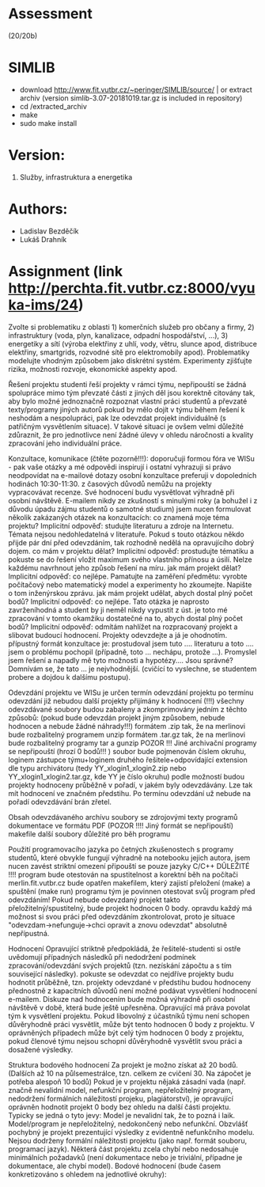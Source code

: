 # Assessment 

(20/20b)

# SIMLIB

- download http://www.fit.vutbr.cz/~peringer/SIMLIB/source/ | or extract archiv (version simlib-3.07-20181019.tar.gz is included in repository)
- cd /extracted_archiv
- make
- sudo make install

# Version: 

1. Služby, infrastruktura a energetika

# Authors:

- Ladislav Bezděčík
- Lukáš Drahník

# Assignment (link http://perchta.fit.vutbr.cz:8000/vyuka-ims/24)

Zvolte si problematiku z oblasti 1) komerčních služeb pro občany a firmy, 2) infrastruktury (voda, plyn, kanalizace, odpadní hospodářství, ...), 3) energetiky a sítí (výroba elektřiny z uhlí, vody, větru, slunce apod, distribuce elektřiny, smartgrids, rozvodné sítě pro elektromobily apod). Problematiky modelujte vhodným způsobem jako diskrétní systém. Experimenty zjišťujte rizika, možnosti rozvoje, ekonomické aspekty apod.

Řešení projektu
studenti řeší projekty v rámci týmu, nepřipouští se žádná spolupráce mimo tým
převzaté části z jiných děl jsou korektně citovány tak, aby bylo možné jednoznačně rozpoznat vlastní práci studentů a převzaté texty/programy jiných autorů
pokud by mělo dojít v týmu během řešení k neshodám a nespolupráci, pak lze odevzdat projekt individuálně (s patřičným vysvětlením situace). V takové situaci je ovšem velmi důležité zdůraznit, že pro jednotlivce není žádné úlevy v ohledu náročnosti a kvality zpracování jeho individuální práce.


Konzultace, komunikace (čtěte pozorně!!!):
doporučuji formou fóra ve WISu - pak vaše otázky a mé odpovědi inspirují i ostatní
vyhrazuji si právo neodpovídat na e-mailové dotazy
osobní konzultace preferuji v dopoledních hodinách 10:30-11:30.
z časových důvodů nemůžu na projekty vypracovávat recenze. Své hodnocení budu vysvětlovat výhradně při osobní návštěvě. E-mailem nikdy
ze zkušností s minulými roky (a bohužel i z důvodu úpadu zájmu studentů o samotné studium) jsem nucen formulovat několik zakázaných otázek na konzultacích:
co znamená moje téma projektu? Implicitní odpověď: studujte literaturu a zdroje na Internetu. Témata nejsou nedohledatelná v literatuře. Pokud s touto otázkou někdo přijde pár dní před odevzdáním, tak rozhodně nedělá na opravujícího dobrý dojem.
co mám v projektu dělat? Implicitní odpověď: prostudujte tématiku a pokuste se do řešení vložit maximum svého vlastního přínosu a úsilí. Nelze každému navrhnout jeho způsob řešení na míru.
jak mám projekt dělat? Implicitní odpověď: co nejlépe. Pamatujte na zaměření předmětu: vyrobte počítačový nebo matematický model a experimenty ho zkoumejte. Napište o tom inženýrskou zprávu.
jak mám projekt udělat, abych dostal plný počet bodů? Implicitní odpověď: co nejlépe. Tato otázka je naprosto zavrženíhodná a student by ji neměl nikdy vypustit z úst.
je toto mé zpracování v tomto okamžiku dostatečné na to, abych dostal plný počet bodů? Implicitní odpověď: odmítám nahlížet na rozpracovaný projekt a slibovat budoucí hodnocení. Projekty odevzdejte a já je ohodnotím.
přípustný formát konzultace je: prostudoval jsem tuto .... literaturu a toto .... jsem o problému pochopil (případně, toto ... nechápu, protože ...). Promyslel jsem řešení a napadly mě tyto možnosti a hypotézy.... Jsou správné? Domnívám se, že tato ... je nejvhodnější. (cvičící to vyslechne, se studentem probere a dojdou k dalšímu postupu).


Odevzdání projektu
ve WISu je určen termín odevzdání projektu
po termínu odevzdání již nebudou další projekty přijímány k hodnocení (!!!)
všechny odevzdávané soubory budou zabaleny a zkomprimovány jedním z těchto způsobů: (pokud bude odevzdán projekt jiným způsobem, nebude hodnocen a nebude žádné náhrady!!!)
formátem .zip tak, že na merlinovi bude rozbalitelný programem unzip
formátem .tar.gz tak, že na merlinovi bude rozbalitelný programy tar a gunzip
POZOR !!! Jiné archivační programy se nepřipouští (hrozí 0 bodů!!! )
soubor bude pojmenován číslem okruhu, loginem zástupce týmu+loginem druhého řešitele+odpovídající extension dle typu archivátoru (tedy YY_xlogin1_xlogin2.zip nebo YY_xlogin1_xlogin2.tar.gz, kde YY je číslo okruhu)
podle možností budou projekty hodnoceny průběžně v pořadí, v jakém byly odevzdávány. Lze tak mít hodnocení ve značném předstihu. Po termínu odevzdání už nebude na pořadí odevzdávání brán zřetel.


Obsah odevzdávaného archívu
soubory se zdrojovými texty programů
dokumentace ve formátu PDF (POZOR !!!! Jiný formát se nepřipouští)
makefile
další soubory důležité pro běh programu


Použití programovacího jazyka
po četných zkušenostech s programy studentů, které obvykle fungují výhradně na notebooku jejich autora, jsem nucen zavést striktní omezení
připouští se pouze jazyky C/C++
DǓLEŽITÉ !!!!
program bude otestován na spustitelnost a korektní běh na počítači merlin.fit.vutbr.cz
bude opatřen makefilem, který zajistí přeložení (make) a spuštění (make run) programu
tým je povinnen otestovat svůj program před odevzdáním! Pokud nebude odevzdaný projekt takto přeložitelný/spustitelný, bude projekt hodnocen 0 body.
opravdu každý má možnost si svou práci před odevzdáním zkontrolovat, proto je situace "odevzdam->nefunguje->chci opravit a znovu odevzdat" absolutně nepřípustná.


Hodnocení
Opravující striktně předpokládá, že řešitelé-studenti si ostře uvědomují případných následků při nedodržení podmínek zpracování/odevzdání svých projektů (tzn. nezískání zápočtu a s tím související následky).
pokuste se odevzdat co nejdříve
projekty budu hodnotit průběžně, tzn. projekty odevzdané v předstihu budou hodnoceny přednostně
z kapacitních důvodů není možné podávat vysvětlení hodnocení e-mailem. Diskuze nad hodnocením bude možná výhradně při osobní návštěvě v době, která bude ještě upřesněna.
Opravující má práva povolat tým k vysvětlení projektu. Pokud libovolný z účastníků týmu není schopen důvěryhodně práci vysvětlit, může být tento hodnocen 0 body z projektu. V oprávněných případech může být celý tým hodnocen 0 body z projektu, pokud členové týmu nejsou schopni důvěryhodně vysvětlit svou práci a dosažené výsledky.

Struktura bodového hodnocení
Za projekt je možno získat až 20 bodů. (Dalších až 10 na půlsemestrálce, tzn. celkem ze cvičení 30. Na zápočet je potřeba alespoň 10 bodů)
Pokud je v projektu nějaká zásadní vada (např. značně nevalidní model, nefunkční program, nepřeložitelný program, nedodržení formálních náležitostí projeku, plagiátorství), je opravující oprávněn hodnotit projekt 0 body bez ohledu na další části projektu. Typicky se jedná o tyto jevy:
Model je nevalidní tak, že to pozná i laik.
Model/program je nepřeložitelný, nedokončený nebo nefunkční. Obzvlášť pochybný je projekt prezentující výsledky z evidentně nefunkčního modelu.
Nejsou dodrženy formální náležitosti projektu (jako např. formát souboru, programací jazyk).
Některá část projektu zcela chybí nebo nedosahuje minimálních požadavků (není dokumentace nebo je triviální, případne je dokumentace, ale chybí model).
Bodové hodnocení (bude časem konkretizováno s ohledem na jednotlivé okruhy):

